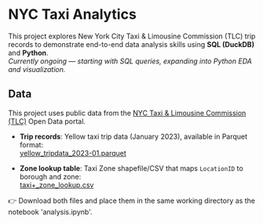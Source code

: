 # NYC Taxi Analytics

This project explores New York City Taxi & Limousine Commission (TLC) trip records to demonstrate end-to-end data analysis skills using **SQL (DuckDB)** and **Python**.  
_Currently ongoing — starting with SQL queries, expanding into Python EDA and visualization._

## Data

This project uses public data from the [NYC Taxi & Limousine Commission (TLC)](https://www.nyc.gov/assets/tlc/pages/about/tlc-trip-record-data) Open Data portal.

- **Trip records**: Yellow taxi trip data (January 2023), available in Parquet format:  
  [yellow_tripdata_2023-01.parquet](https://d37ci6vzurychx.cloudfront.net/trip-data/yellow_tripdata_2023-01.parquet)

- **Zone lookup table**: Taxi Zone shapefile/CSV that maps `LocationID` to borough and zone:  
  [taxi+_zone_lookup.csv](https://d37ci6vzurychx.cloudfront.net/misc/taxi+_zone_lookup.csv)

👉 Download both files and place them in the same working directory as the notebook 'analysis.ipynb'.

